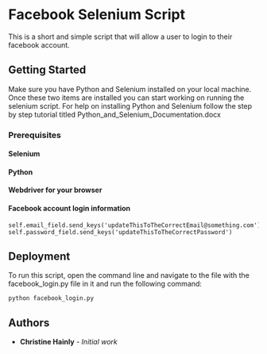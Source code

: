 # Facebook Selenium Script

This is a short and simple script that will allow a user to login to their facebook account. 

## Getting Started

Make sure you have Python and Selenium installed on your local machine. Once these two items are installed you can start working on running the selenium script. For help on installing Python and Selenium follow the step by step tutorial titled Python_and_Selenium_Documentation.docx

### Prerequisites

#### Selenium
#### Python
#### Webdriver for your browser
#### Facebook account login information

```
self.email_field.send_keys('updateThisToTheCorrectEmail@something.com')
self.password_field.send_keys('updateThisToTheCorrectPassword')
```

## Deployment

To run this script, open the command line and navigate to the file with the facebook_login.py file in it and run the following command:

```
python facebook_login.py
```

## Authors

* **Christine Hainly** - *Initial work* 
